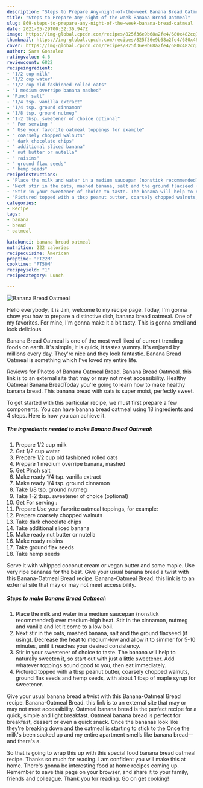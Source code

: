 ```yaml
---
description: "Steps to Prepare Any-night-of-the-week Banana Bread Oatmeal"
title: "Steps to Prepare Any-night-of-the-week Banana Bread Oatmeal"
slug: 869-steps-to-prepare-any-night-of-the-week-banana-bread-oatmeal
date: 2021-05-29T00:32:36.947Z
image: https://img-global.cpcdn.com/recipes/825f36e9b68a2fe4/680x482cq70/banana-bread-oatmeal-recipe-main-photo.jpg
thumbnail: https://img-global.cpcdn.com/recipes/825f36e9b68a2fe4/680x482cq70/banana-bread-oatmeal-recipe-main-photo.jpg
cover: https://img-global.cpcdn.com/recipes/825f36e9b68a2fe4/680x482cq70/banana-bread-oatmeal-recipe-main-photo.jpg
author: Sara Gonzalez
ratingvalue: 4.6
reviewcount: 6822
recipeingredient:
- "1/2 cup milk"
- "1/2 cup water"
- "1/2 cup old fashioned rolled oats"
- "1 medium overripe banana mashed"
- "Pinch salt"
- "1/4 tsp. vanilla extract"
- "1/4 tsp. ground cinnamon"
- "1/8 tsp. ground nutmeg"
- "1-2 tbsp. sweetener of choice optional"
- " For serving "
- " Use your favorite oatmeal toppings for example"
- " coarsely chopped walnuts"
- " dark chocolate chips"
- " additional sliced banana"
- " nut butter or nutella"
- " raisins"
- " ground flax seeds"
- " hemp seeds"
recipeinstructions:
- "Place the milk and water in a medium saucepan (nonstick recommended) over medium-high heat. Stir in the cinnamon, nutmeg and vanilla and let it come to a low boil."
- "Next stir in the oats, mashed banana, salt and the ground flaxseed (if using). Decrease the heat to medium-low and allow it to simmer for 5-10 minutes, until it reaches your desired consistency."
- "Stir in your sweetener of choice to taste. The banana will help to naturally sweeten it, so start out with just a little sweetener. Add whatever toppings sound good to you, then eat immediately."
- "Pictured topped with a tbsp peanut butter, coarsely chopped walnuts, ground flax seeds and hemp seeds, with about 1 tbsp of maple syrup for sweetener."
categories:
- Recipe
tags:
- banana
- bread
- oatmeal

katakunci: banana bread oatmeal 
nutrition: 222 calories
recipecuisine: American
preptime: "PT22M"
cooktime: "PT50M"
recipeyield: "1"
recipecategory: Lunch

---
```



![Banana Bread Oatmeal](https://img-global.cpcdn.com/recipes/825f36e9b68a2fe4/680x482cq70/banana-bread-oatmeal-recipe-main-photo.jpg)

Hello everybody, it is Jim, welcome to my recipe page. Today, I'm gonna show you how to prepare a distinctive dish, banana bread oatmeal. One of my favorites. For mine, I'm gonna make it a bit tasty. This is gonna smell and look delicious.

Banana Bread Oatmeal is one of the most well liked of current trending foods on earth. It's simple, it is quick, it tastes yummy. It's enjoyed by millions every day. They're nice and they look fantastic. Banana Bread Oatmeal is something which I've loved my entire life.

Reviews for Photos of Banana Oatmeal Bread. Banana Bread Oatmeal. this link is to an external site that may or may not meet accessibility. Healthy Oatmeal Banana BreadToday you&#39;re going to learn how to make healthy banana bread. This banana bread with oats is super moist, perfectly sweet.


To get started with this particular recipe, we must first prepare a few components. You can have banana bread oatmeal using 18 ingredients and 4 steps. Here is how you can achieve it.

<!--inarticleads1-->

##### The ingredients needed to make Banana Bread Oatmeal:

1. Prepare 1/2 cup milk
1. Get 1/2 cup water
1. Prepare 1/2 cup old fashioned rolled oats
1. Prepare 1 medium overripe banana, mashed
1. Get Pinch salt
1. Make ready 1/4 tsp. vanilla extract
1. Make ready 1/4 tsp. ground cinnamon
1. Take 1/8 tsp. ground nutmeg
1. Take 1-2 tbsp. sweetener of choice (optional)
1. Get  For serving :
1. Prepare  Use your favorite oatmeal toppings, for example:
1. Prepare  coarsely chopped walnuts
1. Take  dark chocolate chips
1. Take  additional sliced banana
1. Make ready  nut butter or nutella
1. Make ready  raisins
1. Take  ground flax seeds
1. Take  hemp seeds


Serve it with whipped coconut cream or vegan butter and some maple. Use very ripe bananas for the best. Give your usual banana bread a twist with this Banana-Oatmeal Bread recipe. Banana-Oatmeal Bread. this link is to an external site that may or may not meet accessibility. 

<!--inarticleads2-->

##### Steps to make Banana Bread Oatmeal:

1. Place the milk and water in a medium saucepan (nonstick recommended) over medium-high heat. Stir in the cinnamon, nutmeg and vanilla and let it come to a low boil.
1. Next stir in the oats, mashed banana, salt and the ground flaxseed (if using). Decrease the heat to medium-low and allow it to simmer for 5-10 minutes, until it reaches your desired consistency.
1. Stir in your sweetener of choice to taste. The banana will help to naturally sweeten it, so start out with just a little sweetener. Add whatever toppings sound good to you, then eat immediately.
1. Pictured topped with a tbsp peanut butter, coarsely chopped walnuts, ground flax seeds and hemp seeds, with about 1 tbsp of maple syrup for sweetener.


Give your usual banana bread a twist with this Banana-Oatmeal Bread recipe. Banana-Oatmeal Bread. this link is to an external site that may or may not meet accessibility. Oatmeal banana bread is the perfect recipe for a quick, simple and light breakfast. Oatmeal banana bread is perfect for breakfast, dessert or even a quick snack. Once the bananas look like they&#39;re breaking down and the oatmeal is starting to stick to the Once the milk&#39;s been soaked up and my entire apartment smells like banana bread—and there&#39;s a. 

So that is going to wrap this up with this special food banana bread oatmeal recipe. Thanks so much for reading. I am confident you will make this at home. There's gonna be interesting food at home recipes coming up. Remember to save this page on your browser, and share it to your family, friends and colleague. Thank you for reading. Go on get cooking!
